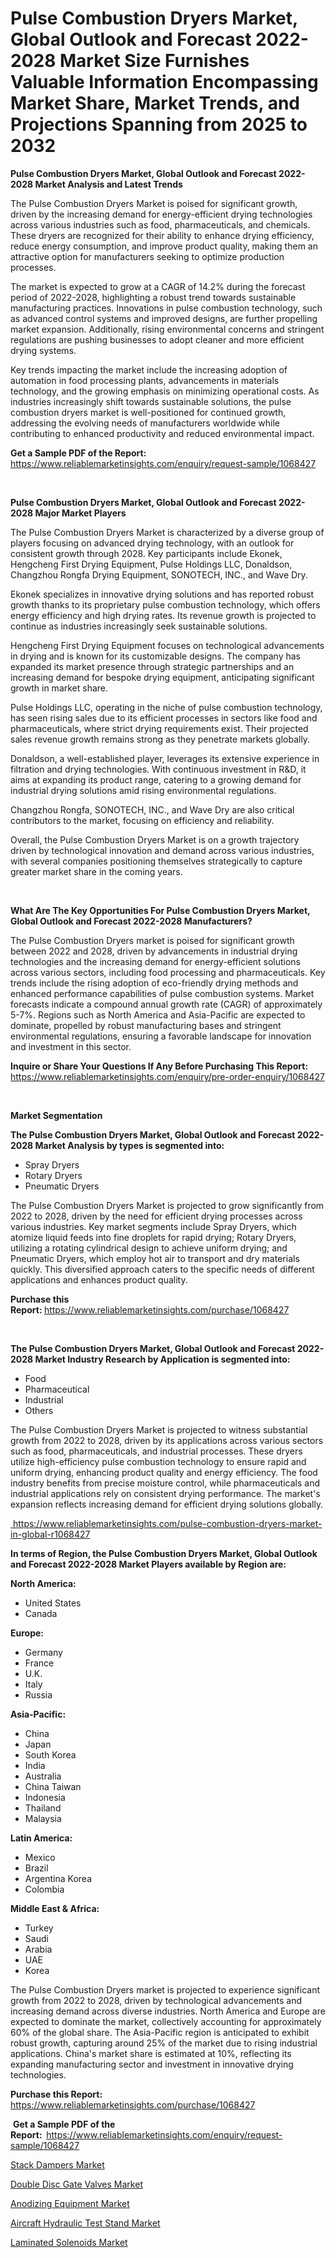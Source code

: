 <p><h1>Pulse Combustion Dryers Market, Global Outlook and Forecast 2022-2028 Market Size Furnishes Valuable Information Encompassing Market Share, Market Trends, and Projections Spanning from 2025 to 2032</h1></p><p><strong>Pulse Combustion Dryers Market, Global Outlook and Forecast 2022-2028 Market Analysis and Latest Trends</strong></p>
<p><p>The Pulse Combustion Dryers Market is poised for significant growth, driven by the increasing demand for energy-efficient drying technologies across various industries such as food, pharmaceuticals, and chemicals. These dryers are recognized for their ability to enhance drying efficiency, reduce energy consumption, and improve product quality, making them an attractive option for manufacturers seeking to optimize production processes.</p><p>The market is expected to grow at a CAGR of 14.2% during the forecast period of 2022-2028, highlighting a robust trend towards sustainable manufacturing practices. Innovations in pulse combustion technology, such as advanced control systems and improved designs, are further propelling market expansion. Additionally, rising environmental concerns and stringent regulations are pushing businesses to adopt cleaner and more efficient drying systems.</p><p>Key trends impacting the market include the increasing adoption of automation in food processing plants, advancements in materials technology, and the growing emphasis on minimizing operational costs. As industries increasingly shift towards sustainable solutions, the pulse combustion dryers market is well-positioned for continued growth, addressing the evolving needs of manufacturers worldwide while contributing to enhanced productivity and reduced environmental impact.</p></p>
<p><strong>Get a Sample PDF of the Report:&nbsp;</strong> <a href="https://www.reliablemarketinsights.com/enquiry/request-sample/1068427?utm_campaign=3544&utm_medium=2&utm_source=Github&utm_content=ia&utm_term=21032025&utm_id=pulse-combustion-dryers-market-global-outlook-and-forecast-2022-2028">https://www.reliablemarketinsights.com/enquiry/request-sample/1068427</a></p>
<p>&nbsp;</p>
<p><strong>Pulse Combustion Dryers Market, Global Outlook and Forecast 2022-2028 Major Market Players</strong></p>
<p><p>The Pulse Combustion Dryers Market is characterized by a diverse group of players focusing on advanced drying technology, with an outlook for consistent growth through 2028. Key participants include Ekonek, Hengcheng First Drying Equipment, Pulse Holdings LLC, Donaldson, Changzhou Rongfa Drying Equipment, SONOTECH, INC., and Wave Dry.</p><p>Ekonek specializes in innovative drying solutions and has reported robust growth thanks to its proprietary pulse combustion technology, which offers energy efficiency and high drying rates. Its revenue growth is projected to continue as industries increasingly seek sustainable solutions.</p><p>Hengcheng First Drying Equipment focuses on technological advancements in drying and is known for its customizable designs. The company has expanded its market presence through strategic partnerships and an increasing demand for bespoke drying equipment, anticipating significant growth in market share.</p><p>Pulse Holdings LLC, operating in the niche of pulse combustion technology, has seen rising sales due to its efficient processes in sectors like food and pharmaceuticals, where strict drying requirements exist. Their projected sales revenue growth remains strong as they penetrate markets globally.</p><p>Donaldson, a well-established player, leverages its extensive experience in filtration and drying technologies. With continuous investment in R&D, it aims at expanding its product range, catering to a growing demand for industrial drying solutions amid rising environmental regulations.</p><p>Changzhou Rongfa, SONOTECH, INC., and Wave Dry are also critical contributors to the market, focusing on efficiency and reliability.</p><p>Overall, the Pulse Combustion Dryers Market is on a growth trajectory driven by technological innovation and demand across various industries, with several companies positioning themselves strategically to capture greater market share in the coming years.</p></p>
<p>&nbsp;</p>
<p><strong>What Are The Key Opportunities For Pulse Combustion Dryers Market, Global Outlook and Forecast 2022-2028 Manufacturers?</strong></p>
<p><p>The Pulse Combustion Dryers market is poised for significant growth between 2022 and 2028, driven by advancements in industrial drying technologies and the increasing demand for energy-efficient solutions across various sectors, including food processing and pharmaceuticals. Key trends include the rising adoption of eco-friendly drying methods and enhanced performance capabilities of pulse combustion systems. Market forecasts indicate a compound annual growth rate (CAGR) of approximately 5-7%. Regions such as North America and Asia-Pacific are expected to dominate, propelled by robust manufacturing bases and stringent environmental regulations, ensuring a favorable landscape for innovation and investment in this sector.</p></p>
<p><strong>Inquire or Share Your Questions If Any Before Purchasing This Report:</strong> <a href="https://www.reliablemarketinsights.com/enquiry/pre-order-enquiry/1068427?utm_campaign=3544&utm_medium=2&utm_source=Github&utm_content=ia&utm_term=21032025&utm_id=pulse-combustion-dryers-market-global-outlook-and-forecast-2022-2028">https://www.reliablemarketinsights.com/enquiry/pre-order-enquiry/1068427</a></p>
<p>&nbsp;</p>
<p><strong>Market Segmentation</strong></p>
<p><strong>The Pulse Combustion Dryers Market, Global Outlook and Forecast 2022-2028 Market Analysis by types is segmented into:</strong></p>
<p><ul><li>Spray Dryers</li><li>Rotary Dryers</li><li>Pneumatic Dryers</li></ul></p>
<p><p>The Pulse Combustion Dryers Market is projected to grow significantly from 2022 to 2028, driven by the need for efficient drying processes across various industries. Key market segments include Spray Dryers, which atomize liquid feeds into fine droplets for rapid drying; Rotary Dryers, utilizing a rotating cylindrical design to achieve uniform drying; and Pneumatic Dryers, which employ hot air to transport and dry materials quickly. This diversified approach caters to the specific needs of different applications and enhances product quality.</p></p>
<p><strong>Purchase this Report:&nbsp;</strong><a href="https://www.reliablemarketinsights.com/purchase/1068427?utm_campaign=3544&utm_medium=2&utm_source=Github&utm_content=ia&utm_term=21032025&utm_id=pulse-combustion-dryers-market-global-outlook-and-forecast-2022-2028">https://www.reliablemarketinsights.com/purchase/1068427</a></p>
<p>&nbsp;</p>
<p><strong>The Pulse Combustion Dryers Market, Global Outlook and Forecast 2022-2028 Market Industry Research by Application is segmented into:</strong></p>
<p><ul><li>Food</li><li>Pharmaceutical</li><li>Industrial</li><li>Others</li></ul></p>
<p><p>The Pulse Combustion Dryers Market is projected to witness substantial growth from 2022 to 2028, driven by its applications across various sectors such as food, pharmaceuticals, and industrial processes. These dryers utilize high-efficiency pulse combustion technology to ensure rapid and uniform drying, enhancing product quality and energy efficiency. The food industry benefits from precise moisture control, while pharmaceuticals and industrial applications rely on consistent drying performance. The market's expansion reflects increasing demand for efficient drying solutions globally.</p></p>
<p><a href="https://www.reliablemarketinsights.com/pulse-combustion-dryers-market-in-global-r1068427?utm_campaign=3544&utm_medium=2&utm_source=Github&utm_content=ia&utm_term=21032025&utm_id=pulse-combustion-dryers-market-global-outlook-and-forecast-2022-2028">&nbsp;https://www.reliablemarketinsights.com/pulse-combustion-dryers-market-in-global-r1068427</a></p>
<p><strong>In terms of Region, the Pulse Combustion Dryers Market, Global Outlook and Forecast 2022-2028 Market Players available by Region are:</strong></p>
<p>
    <p> <strong> North America: </strong>
        <ul>
            <li>United States</li>
            <li>Canada</li>
        </ul>
        </p> 
    <p> <strong> Europe: </strong>
        <ul>
            <li>Germany</li>
            <li>France</li>
            <li>U.K.</li>
            <li>Italy</li>
            <li>Russia</li>
        </ul>
        </p> 
    <p> <strong> Asia-Pacific: </strong>
        <ul>
            <li>China</li>
            <li>Japan</li>
            <li>South Korea</li>
            <li>India</li>
            <li>Australia</li>
            <li>China Taiwan</li>
            <li>Indonesia</li>
            <li>Thailand</li>
            <li>Malaysia</li>
        </ul>
        </p> 
    <p> <strong> Latin America: </strong>
        <ul>
            <li>Mexico</li>
            <li>Brazil</li>
            <li>Argentina Korea</li>
            <li>Colombia</li>
        </ul>
        </p> 
    <p> <strong> Middle East & Africa: </strong>
        <ul>
            <li>Turkey</li>
            <li>Saudi</li>
            <li>Arabia</li>
            <li>UAE</li>
            <li>Korea</li>
        </ul>
    </p>
    </p>
<p><p>The Pulse Combustion Dryers market is projected to experience significant growth from 2022 to 2028, driven by technological advancements and increasing demand across diverse industries. North America and Europe are expected to dominate the market, collectively accounting for approximately 60% of the global share. The Asia-Pacific region is anticipated to exhibit robust growth, capturing around 25% of the market due to rising industrial applications. China's market share is estimated at 10%, reflecting its expanding manufacturing sector and investment in innovative drying technologies.</p></p>
<p><strong>Purchase this Report: </strong><a href="https://www.reliablemarketinsights.com/purchase/1068427?utm_campaign=3544&utm_medium=2&utm_source=Github&utm_content=ia&utm_term=21032025&utm_id=pulse-combustion-dryers-market-global-outlook-and-forecast-2022-2028">https://www.reliablemarketinsights.com/purchase/1068427</a></p>
<p>&nbsp;<strong>Get a Sample PDF of the Report:&nbsp;&nbsp;</strong><a href="https://www.reliablemarketinsights.com/enquiry/request-sample/1068427?utm_campaign=3544&utm_medium=2&utm_source=Github&utm_content=ia&utm_term=21032025&utm_id=pulse-combustion-dryers-market-global-outlook-and-forecast-2022-2028">https://www.reliablemarketinsights.com/enquiry/request-sample/1068427</a></p>
<p><strong></strong></p>
<p><p><a href="https://www.linkedin.com/pulse/emerging-stack-dampers-market-opportunities-analysis-investors-pl7ge?utm_campaign=3544&utm_medium=2&utm_source=Github&utm_content=ia&utm_term=21032025&utm_id=pulse-combustion-dryers-market-global-outlook-and-forecast-2022-2028">Stack Dampers Market</a></p><p><a href="https://www.linkedin.com/pulse/double-disc-gate-valves-market-analysis-report-forecasts-s4pfe?utm_campaign=3544&utm_medium=2&utm_source=Github&utm_content=ia&utm_term=21032025&utm_id=pulse-combustion-dryers-market-global-outlook-and-forecast-2022-2028">Double Disc Gate Valves Market</a></p><p><a href="https://www.linkedin.com/pulse/value-segmentation-share-andanalysis-anodizing-equipment-market-yqsxe?utm_campaign=3544&utm_medium=2&utm_source=Github&utm_content=ia&utm_term=21032025&utm_id=pulse-combustion-dryers-market-global-outlook-and-forecast-2022-2028">Anodizing Equipment Market</a></p><p><a href="https://www.linkedin.com/pulse/competitive-analysis-aircraft-hydraulic-test-stand-market-strengths-wh14e?utm_campaign=3544&utm_medium=2&utm_source=Github&utm_content=ia&utm_term=21032025&utm_id=pulse-combustion-dryers-market-global-outlook-and-forecast-2022-2028">Aircraft Hydraulic Test Stand Market</a></p><p><a href="https://www.linkedin.com/pulse/future-laminated-solenoids-market-revenue-worth-cagr-85-from-9juxe?utm_campaign=3544&utm_medium=2&utm_source=Github&utm_content=ia&utm_term=21032025&utm_id=pulse-combustion-dryers-market-global-outlook-and-forecast-2022-2028">Laminated Solenoids Market</a></p></p>
